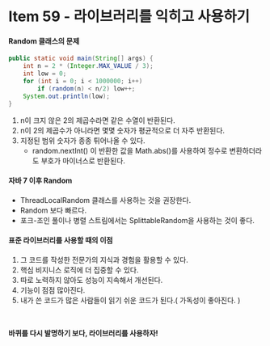 # Item 59 - 라이브러리를 익히고 사용하기

#### Random 클래스의 문제
```java
public static void main(String[] args) { 
	int n = 2 * (Integer.MAX_VALUE / 3); 
	int low = 0;
	for (int i = 0; i < 1000000; i++)
		if (random(n) < n/2) low++;
	System.out.println(low); 
}
```
1. n이 크지 않은 2의 제곱수라면 같은 수열이 반환된다.
2. n이 2의 제곱수가 아니라면 몇몇 숫자가 평균적으로 더 자주 반환된다.
3. 지정된 범위 숫자가 종종 튀어나올 수 있다.
	* random.nextInt() 이 반환한 값을 Math.abs()를 사용하여 정수로 변환하더라도 부호가 마이너스로 반환된다.

#### 자바 7 이후 Random
* ThreadLocalRandom 클래스를 사용하는 것을 권장한다.
* Random 보다 빠르다.
* 포크-조인 풀이나 병렬 스트림에서는 SplittableRandom을 사용하는 것이 좋다.

#### 표준 라이브러리를 사용할 때의 이점
1. 그 코드를 작성한 전문가의 지식과 경험을 활용할 수 있다.
2. 핵심 비지니스 로직에 더 집중할 수 있다.
3. 따로 노력하지 않아도 성능이 지속해서 개선된다.
4. 기능이 점점 많아진다.
5. 내가 쓴 코드가 많은 사람들이 읽기 쉬운 코드가 된다.( 가독성이 좋아진다. )
</br>

**바퀴를 다시 발명하기 보다, 라이브러리를 사용하자!**
<!--
```java

```
 -->